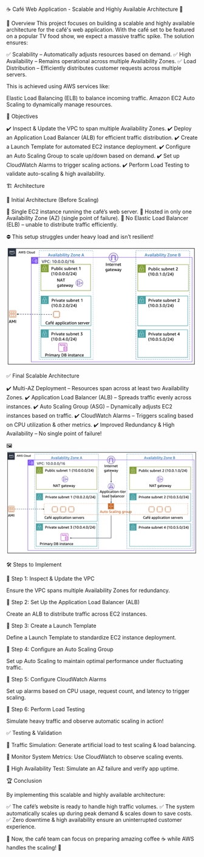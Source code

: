 ☕ Café Web Application - Scalable and Highly Available Architecture 🚀

📌 Overview
This project focuses on building a scalable and highly available architecture for the café's web application. With the café set to be featured on a popular TV food show, we expect a massive traffic spike. The solution ensures:

✅ Scalability – Automatically adjusts resources based on demand.
✅ High Availability – Remains operational across multiple Availability Zones.
✅ Load Distribution – Efficiently distributes customer requests across multiple servers.

This is achieved using AWS services like:

Elastic Load Balancing (ELB) to balance incoming traffic.
Amazon EC2 Auto Scaling to dynamically manage resources.


🎯 Objectives


✔️ Inspect & Update the VPC to span multiple Availability Zones.
✔️ Deploy an Application Load Balancer (ALB) for efficient traffic distribution.
✔️ Create a Launch Template for automated EC2 instance deployment.
✔️ Configure an Auto Scaling Group to scale up/down based on demand.
✔️ Set up CloudWatch Alarms to trigger scaling actions.
✔️ Perform Load Testing to validate auto-scaling & high availability.

🏗️ Architecture

🔹 Initial Architecture (Before Scaling)

🛑 Single EC2 instance running the café’s web server.
🛑 Hosted in only one Availability Zone (AZ) (single point of failure).
🛑 No Elastic Load Balancer (ELB) – unable to distribute traffic efficiently.

⛔ This setup struggles under heavy load and isn’t resilient!

![Image Description](https://github.com/LizaImmax/AWS-Cloud-Projects/blob/main/Creating%20a%20Scalable%20and%20Highly%20Available%20Environment%20for%20the%20cafe/images/starting-architecture.png)


✅ Final Scalable Architecture

✔️ Multi-AZ Deployment – Resources span across at least two Availability Zones.
✔️ Application Load Balancer (ALB) – Spreads traffic evenly across instances.
✔️ Auto Scaling Group (ASG) – Dynamically adjusts EC2 instances based on traffic.
✔️ CloudWatch Alarms – Triggers scaling based on CPU utilization & other metrics.
✔️ Improved Redundancy & High Availability – No single point of failure!

🖼️![Image Description](https://github.com/LizaImmax/AWS-Cloud-Projects/blob/main/Creating%20a%20Scalable%20and%20Highly%20Available%20Environment%20for%20the%20cafe/images/final-architecture.png) 


🛠️ Steps to Implement

🔲 Step 1: Inspect & Update the VPC

Ensure the VPC spans multiple Availability Zones for redundancy.

🔲 Step 2: Set Up the Application Load Balancer (ALB)

Create an ALB to distribute traffic across EC2 instances.

🔲 Step 3: Create a Launch Template

Define a Launch Template to standardize EC2 instance deployment.

🔲 Step 4: Configure an Auto Scaling Group

Set up Auto Scaling to maintain optimal performance under fluctuating traffic.

🔲 Step 5: Configure CloudWatch Alarms

Set up alarms based on CPU usage, request count, and latency to trigger scaling.

🔲 Step 6: Perform Load Testing

Simulate heavy traffic and observe automatic scaling in action!



✅ Testing & Validation

📌 Traffic Simulation: Generate artificial load to test scaling & load balancing.

📌 Monitor System Metrics: Use CloudWatch to observe scaling events.

📌 High Availability Test: Simulate an AZ failure and verify app uptime.


🏆 Conclusion

By implementing this scalable and highly available architecture:

✅ The café’s website is ready to handle high traffic volumes.
✅ The system automatically scales up during peak demand & scales down to save costs.
✅ Zero downtime & high availability ensure an uninterrupted customer experience.

🎉 Now, the café team can focus on preparing amazing coffee ☕ while AWS handles the scaling! 🚀




